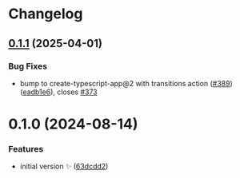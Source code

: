 # Changelog

## [0.1.1](https://github.com/JoshuaKGoldberg/notion-rich-text-to-markdown/compare/0.1.0...0.1.1) (2025-04-01)

### Bug Fixes

- bump to create-typescript-app@2 with transitions action ([#389](https://github.com/JoshuaKGoldberg/notion-rich-text-to-markdown/issues/389)) ([eadb1e6](https://github.com/JoshuaKGoldberg/notion-rich-text-to-markdown/commit/eadb1e683971b71f72b8e0c50a192a234626479f)), closes [#373](https://github.com/JoshuaKGoldberg/notion-rich-text-to-markdown/issues/373)

# 0.1.0 (2024-08-14)

### Features

- initial version ✨ ([63dcdd2](https://github.com/JoshuaKGoldberg/notion-rich-text-to-markdown/commit/63dcdd24a941b464c7adc0ffec371b9f596d3198))
